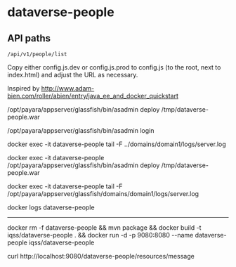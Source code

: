 # dataverse-people

## API paths

```
/api/v1/people/list
```

Copy either config.js.dev or config.js.prod to config.js (to the root, next to index.html) and adjust the URL as necessary.

Inspired by <http://www.adam-bien.com/roller/abien/entry/java_ee_and_docker_quickstart>

/opt/payara/appserver/glassfish/bin/asadmin deploy /tmp/dataverse-people.war

/opt/payara/appserver/glassfish/bin/asadmin login

docker exec -it dataverse-people tail -F ../domains/domain1/logs/server.log

docker exec -it dataverse-people /opt/payara/appserver/glassfish/bin/asadmin deploy /tmp/dataverse-people.war

docker exec -it dataverse-people tail -F /opt/payara/appserver/glassfish/domains/domain1/logs/server.log

docker logs dataverse-people

---

docker rm -f dataverse-people && mvn package && docker build -t iqss/dataverse-people . && docker run -d -p 9080:8080 --name dataverse-people iqss/dataverse-people

curl http://localhost:9080/dataverse-people/resources/message
